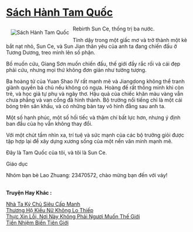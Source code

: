 <a href="https://truyentiki.com/sach-hanh-tam-quoc.31828/" title="Sách Hành Tam Quốc"><h1>Sách Hành Tam Quốc</h1></a><div style="display:table"><img align="right" style="float: left; padding: 10px;" src="https://truyentiki.com/a/img/str/src/31828.jpg" alt="Sách Hành Tam Quốc">Rebirth Sun Ce, thống trị ba nước. <p></p> Tỉnh dậy trong một giấc mơ và trở thành một kẻ bắt nạt nhỏ, Sun Ce, và Sun Jian thân yêu của anh ta đang chiến đấu ở Tương Dương, treo mình lên số phận. <p></p> Bố muốn cứu, Giang Sơn muốn chiến đấu, thế giới đầy rắc rối và cái đẹp phải cứu, nhưng mọi thứ không đơn giản như tưởng tượng. <p></p> Ba hoàng tử của Yuan Shao IV rất mạnh mẽ và Jiangdong không thể tranh giành quyền bá chủ nếu không có ngựa. Hoàng đế rất thông minh khi còn trẻ, và học giả tự phụ và ngây thơ. Hậu quả của chiếc khăn màu vàng vẫn chưa phẳng và van cổng đã hình thành. Bộ trưởng nổi tiếng chỉ là một cái bóng trên sân khấu, và có những bàn tay vô hình đằng sau anh ta. <p></p> Một số hạnh phúc, một số hối tiếc và thậm chí bất lực hơn, nhưng ý định ban đầu của họ vẫn không thay đổi. <p></p> Với một chút tầm nhìn xa, trí tuệ và sức mạnh của các bộ trưởng giỏi được tập hợp lại để xây dựng xương sống của một nền văn minh mạnh mẽ. <p></p> Đây là Tam Quốc của tôi, và tôi là Sun Ce. <p></p> Giáo dục <p></p> Nhóm bạn bè Lao Zhuang: 23470572, chào mừng bạn đến với váy!</div><p><br><b>Truyện Hay Khác :</b></p><a href="https://truyentiki.com/nha-ta-ky-chu-sieu-cap-manh.31827/" alt="Nhà Ta Ký Chủ Siêu Cấp Manh">Nhà Ta Ký Chủ Siêu Cấp Manh</a><br/><a href="https://github.com/nownovels/truyenhay/tree/master/truyenhay/30374/README.md" alt="Thương Hộ Kiều Nữ Không Lo Thiếp">Thương Hộ Kiều Nữ Không Lo Thiếp</a><br/><a href="https://github.com/nownovels/topcv/tree/master/truyenhay/31629/README.md" alt="Thực Xin Lỗi, Nơi Này Không Phải Ngươi Muốn Thế Giới">Thực Xin Lỗi, Nơi Này Không Phải Ngươi Muốn Thế Giới</a><br/><a href="https://github.com/nownovels/topcv/tree/master/truyenhay/31823/README.md" alt="Tiền Nhiệm Biến Tiên Giới">Tiền Nhiệm Biến Tiên Giới</a><br/>